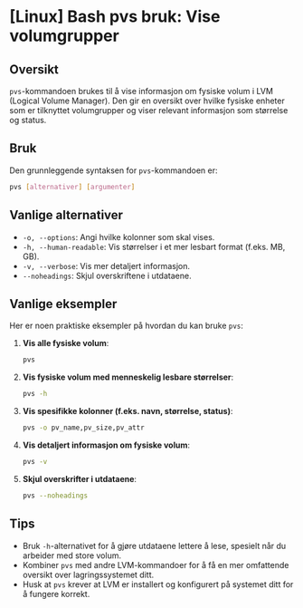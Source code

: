 # [Linux] Bash pvs bruk: Vise volumgrupper

## Oversikt
`pvs`-kommandoen brukes til å vise informasjon om fysiske volum i LVM (Logical Volume Manager). Den gir en oversikt over hvilke fysiske enheter som er tilknyttet volumgrupper og viser relevant informasjon som størrelse og status.

## Bruk
Den grunnleggende syntaksen for `pvs`-kommandoen er:

```bash
pvs [alternativer] [argumenter]
```

## Vanlige alternativer
- `-o, --options`: Angi hvilke kolonner som skal vises.
- `-h, --human-readable`: Vis størrelser i et mer lesbart format (f.eks. MB, GB).
- `-v, --verbose`: Vis mer detaljert informasjon.
- `--noheadings`: Skjul overskriftene i utdataene.

## Vanlige eksempler
Her er noen praktiske eksempler på hvordan du kan bruke `pvs`:

1. **Vis alle fysiske volum**:
   ```bash
   pvs
   ```

2. **Vis fysiske volum med menneskelig lesbare størrelser**:
   ```bash
   pvs -h
   ```

3. **Vis spesifikke kolonner (f.eks. navn, størrelse, status)**:
   ```bash
   pvs -o pv_name,pv_size,pv_attr
   ```

4. **Vis detaljert informasjon om fysiske volum**:
   ```bash
   pvs -v
   ```

5. **Skjul overskrifter i utdataene**:
   ```bash
   pvs --noheadings
   ```

## Tips
- Bruk `-h`-alternativet for å gjøre utdataene lettere å lese, spesielt når du arbeider med store volum.
- Kombiner `pvs` med andre LVM-kommandoer for å få en mer omfattende oversikt over lagringssystemet ditt.
- Husk at `pvs` krever at LVM er installert og konfigurert på systemet ditt for å fungere korrekt.